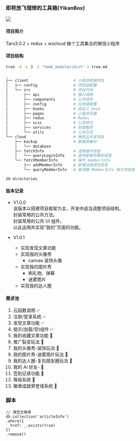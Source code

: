 ### 即将放飞理想的工具箱(YikanBox)

![](https://img.shields.io/badge/YikanBox-v1.0.0-blue.svg)

#### 项目简介

Taro3.0.2 + redux + wxcloud 做个工具集合的微信小程序

#### 项目结构

```bash
tree -d -L 3 -I "node_modules|dist" > tree.md
```

```bash
.
├── client                    # 小程序前端项目
│   ├── config                # 项目级配置
│   └── src                   # 项目代码
│       ├── api               # 接口调用
│       ├── components        # 公共组件
│       ├── config            # 应用级配置
│       ├── hooks             # 自定义 Hook
│       ├── pages             # 小程序页面
│       ├── redux             # Redux
│       ├── scss              # 公共样式
│       ├── services          # 封装服务
│       └── utils             # 公共方法
└── cloud                     # 微信云开发项目
    ├── backup                # 数据库备份
    │   └── database
    ├── fetchInfo             # 混表操作信息
    │   └── queryLoginInfo    # 查询登录所需的信息
    └── fetchMemberInfo       # 操作 memberInfo
        ├── addMemberInfo     # 新增注册成员信息
        └── queryMemberInfo   # 查询跟 MemberInfo 相关的信息

20 directories

```

#### 版本记录

- V1.0.0  
  该版本以搭建项目框架为主，开发中适当调整项目结构。  
  封装常用的公共方法。  
  封装常用的公共 UI 组件。  
  以此运用并实现“我的”页面的功能。

- V1.0.1
  - 实现发现文章功能
  - 实现我的头像秀
    - canvas 装饰头像
  - 实现我的图片秀
    - 刷礼物、弹幕
    - 迷雾图片
  - 实现我的达人圈

#### 需求池

1. 云函数调用 ✅
2. 注册/登录系统 ✅
3. 发现文章功能 ✅
4. 提示(加载/空)组件 ✅
5. 我的收藏文章功能 🚧
6. 推广裂变玩法 🚧
7. 我的头像秀-装饰玩法 🚧
8. 我的图片秀-迷雾图片玩法 🚧
9. 我的达人圈-复刻朋友圈玩法 🚧
10. 我的 AI 好友- 🚧
11. 签到记录功能 🚧
12. 等级系统 🚧
13. 徽章成就荣誉墙系统 🚧

### 脚本

```MongoDB
// 清空文章库
db.collection('articleInfo')
.where({
  href: _.exists(true)
})
.remove()
```
